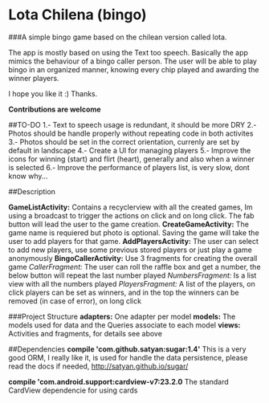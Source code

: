 # Lota Chilena (bingo)

###A simple bingo game based on the chilean version called lota.

The app is mostly based on using the Text too speech. Basically the app mimics the behaviour of a bingo caller person. The user will be able to play bingo in an organized manner, knowing every chip played and awarding the winner players.

I hope you like it :) Thanks.

**Contributions are welcome**

##TO-DO
1.- Text to speech usage is redundant, it should be more DRY
2.- Photos should be handle properly without repeating code in both activites
3.- Photos should be set in the correct orientation, currenly are set by default in landscape
4.- Create a UI for managing players
5.- Improve the icons for winning (start) and flirt (heart), generally and also when a winner is selected
6.- Improve the performance of players list, is very slow, dont know why...

##Description

**GameListActivity:** Contains a recyclerview with all the created games, Im using a broadcast to trigger the actions on click and on long click. The fab button will lead the user to the game creation.
**CreateGameActivity:** The game name is requiered but photo is optional. Saving the game will take the user to add players for that game.
**AddPlayersActivity:** The user can select to add new players, use some previous stored players or just play a game anonymously
**BingoCallerActivity:** Use 3 fragments for creating the overall game
*CallerFragment:* The user can roll the raffle box and get a number, the below button will repeat the last number played
*NumbersFragment:* Is a list view with all the numbers played
*PlayersFragment:* A list of the players, on click players can be set as winners, and in the top the winners can be removed (in case of error), on long click

###Project Structure
**adapters:** One adapter per model
**models:** The models used for data and the Queries associate to each model
**views:** Activities and fragments, for details see above

##Dependencies
**compile 'com.github.satyan:sugar:1.4'** This is a very good ORM, I really like it, is used for handle the data persistence, please read the docs if needed, http://satyan.github.io/sugar/

**compile 'com.android.support:cardview-v7:23.2.0** The standard CardView dependencie for using cards



